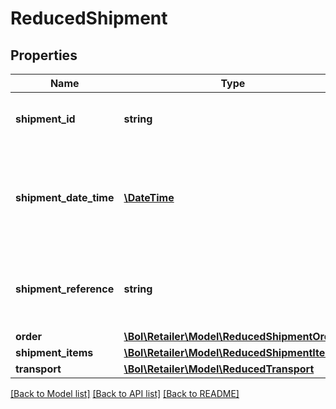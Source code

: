 # ReducedShipment

## Properties
Name | Type | Description | Notes
------------ | ------------- | ------------- | -------------
**shipment_id** | **string** | A unique identifier for this shipment. | [optional] 
**shipment_date_time** | [**\DateTime**](\DateTime.md) | The date and time in ISO 8601 format when the order item was shipped. | [optional] 
**shipment_reference** | **string** | Reference supplied by the user when this item was shipped. | [optional] 
**order** | [**\Bol\Retailer\Model\ReducedShipmentOrder**](ReducedShipmentOrder.md) |  | 
**shipment_items** | [**\Bol\Retailer\Model\ReducedShipmentItem[]**](ReducedShipmentItem.md) |  | 
**transport** | [**\Bol\Retailer\Model\ReducedTransport**](ReducedTransport.md) |  | 

[[Back to Model list]](../README.md#documentation-for-models) [[Back to API list]](../README.md#documentation-for-api-endpoints) [[Back to README]](../README.md)


